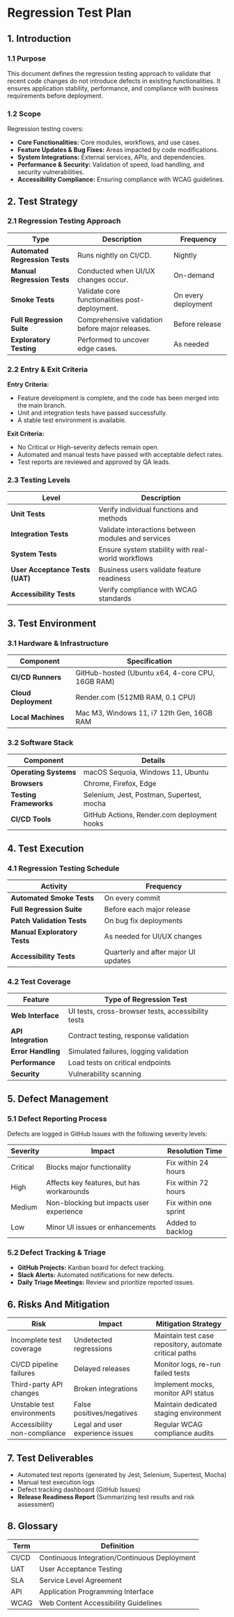 # Regression Test Plan

## 1. Introduction

### 1.1 Purpose

This document defines the regression testing approach to validate that recent code changes do not introduce defects in existing functionalities. It ensures application stability, performance, and compliance with business requirements before deployment.

### 1.2 Scope

Regression testing covers:

- **Core Functionalities:** Core modules, workflows, and use cases.
- **Feature Updates & Bug Fixes:** Areas impacted by code modifications.
- **System Integrations:** External services, APIs, and dependencies.
- **Performance & Security:** Validation of speed, load handling, and security vulnerabilities.
- **Accessibility Compliance:** Ensuring compliance with WCAG guidelines.

## 2. Test Strategy

### 2.1 Regression Testing Approach

| Type                           | Description                                    | Frequency           |
| ------------------------------ | ---------------------------------------------- | ------------------- |
| **Automated Regression Tests** | Runs nightly on CI/CD.                          | Nightly             |
| **Manual Regression Tests**    | Conducted when UI/UX changes occur.             | On-demand           |
| **Smoke Tests**                | Validate core functionalities post-deployment.  | On every deployment |
| **Full Regression Suite**      | Comprehensive validation before major releases. | Before release      |
| **Exploratory Testing**        | Performed to uncover edge cases.                | As needed           |

### 2.2 Entry & Exit Criteria

**Entry Criteria:**

- Feature development is complete, and the code has been merged into the main branch.
- Unit and integration tests have passed successfully.
- A stable test environment is available.

**Exit Criteria:**

- No Critical or High-severity defects remain open.
- Automated and manual tests have passed with acceptable defect rates.
- Test reports are reviewed and approved by QA leads.

### 2.3 Testing Levels

| Level                           | Description                                        |
| ------------------------------- | -------------------------------------------------- |
| **Unit Tests**                  | Verify individual functions and methods            |
| **Integration Tests**           | Validate interactions between modules and services |
| **System Tests**                | Ensure system stability with real-world workflows  |
| **User Acceptance Tests (UAT)** | Business users validate feature readiness          |
| **Accessibility Tests**         | Verify compliance with WCAG standards              |

## 3. Test Environment

### 3.1 Hardware & Infrastructure

| Component            | Specification                                    |
| -------------------- | ------------------------------------------------ |
| **CI/CD Runners**    | GitHub-hosted (Ubuntu x64, 4-core CPU, 16GB RAM) |
| **Cloud Deployment** | Render.com (512MB RAM, 0.1 CPU)                  |
| **Local Machines**   | Mac M3, Windows 11, i7 12th Gen, 16GB RAM        |

### 3.2 Software Stack

| Component              | Details                                     |
| ---------------------- | ------------------------------------------- |
| **Operating Systems**  | macOS Sequoia, Windows 11, Ubuntu           |
| **Browsers**           | Chrome, Firefox, Edge                       |
| **Testing Frameworks** | Selenium, Jest, Postman, Supertest, mocha   |
| **CI/CD Tools**        | GitHub Actions, Render.com deployment hooks |

## 4. Test Execution

### 4.1 Regression Testing Schedule

| Activity                     | Frequency                            |
| ---------------------------- | ------------------------------------ |
| **Automated Smoke Tests**    | On every commit                      |
| **Full Regression Suite**    | Before each major release            |
| **Patch Validation Tests**   | On bug fix deployments               |
| **Manual Exploratory Tests** | As needed for UI/UX changes          |
| **Accessibility Tests**      | Quarterly and after major UI updates |

### 4.2 Test Coverage

| Feature             | Type of Regression Test                            |
| ------------------- | -------------------------------------------------- |
| **Web Interface**   | UI tests, cross-browser tests, accessibility tests |
| **API Integration** | Contract testing, response validation              |
| **Error Handling**  | Simulated failures, logging validation             |
| **Performance**     | Load tests on critical endpoints                   |
| **Security**        | Vulnerability scanning                             |

## 5. Defect Management

### 5.1 Defect Reporting Process

Defects are logged in GitHub Issues with the following severity levels:

| Severity | Impact                                    | Resolution Time       |
| -------- | ----------------------------------------- | --------------------- |
| Critical | Blocks major functionality                | Fix within 24 hours   |
| High     | Affects key features, but has workarounds | Fix within 72 hours   |
| Medium   | Non-blocking but impacts user experience  | Fix within one sprint |
| Low      | Minor UI issues or enhancements           | Added to backlog      |

### 5.2 Defect Tracking & Triage

- **GitHub Projects:** Kanban board for defect tracking.
- **Slack Alerts:** Automated notifications for new defects.
- **Daily Triage Meetings:** Review and prioritize reported issues.

## 6. Risks And Mitigation

| Risk                         | Impact                           | Mitigation Strategy                                    |
| ---------------------------- | -------------------------------- | ------------------------------------------------------ |
| Incomplete test coverage     | Undetected regressions           | Maintain test case repository, automate critical paths |
| CI/CD pipeline failures      | Delayed releases                 | Monitor logs, re-run failed tests                      |
| Third-party API changes      | Broken integrations              | Implement mocks, monitor API status                    |
| Unstable test environments   | False positives/negatives        | Maintain dedicated staging environment                 |
| Accessibility non-compliance | Legal and user experience issues | Regular WCAG compliance audits                         |

## 7. Test Deliverables

- Automated test reports (generated by Jest, Selenium, Supertest, Mocha)
- Manual test execution logs
- Defect tracking dashboard (GitHub Issues)
- **Release Readiness Report** (Summarizing test results and risk assessment)

## 8. Glossary

| Term  | Definition                                   |
| ----- | -------------------------------------------- |
| CI/CD | Continuous Integration/Continuous Deployment |
| UAT   | User Acceptance Testing                      |
| SLA   | Service Level Agreement                      |
| API   | Application Programming Interface            |
| WCAG  | Web Content Accessibility Guidelines         |
